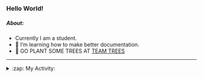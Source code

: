 ### Hello World!

##### About:
- Currently I am a student.
- 🌱 I’m learning how to make better documentation.
- 🌱 GO PLANT SOME TREES AT [TEAM TREES](https://teamtrees.org/)

---
<details>
  <summary>:zap: My Activity:</summary>
  
<!--START_SECTION:waka-->
![Code Time](http://img.shields.io/badge/Code%20Time-1%2C110%20hrs%2012%20mins-blue)

**I'm a Night 🦉** 

```text
🌞 Morning                1347 commits        ██░░░░░░░░░░░░░░░░░░░░░░░   09.04 % 
🌆 Daytime                5226 commits        █████████░░░░░░░░░░░░░░░░   35.07 % 
🌃 Evening                4267 commits        ███████░░░░░░░░░░░░░░░░░░   28.64 % 
🌙 Night                  4061 commits        ███████░░░░░░░░░░░░░░░░░░   27.25 % 
```
📅 **I'm Most Productive on Wednesday** 

```text
Monday                   2274 commits        ████░░░░░░░░░░░░░░░░░░░░░   15.26 % 
Tuesday                  1800 commits        ███░░░░░░░░░░░░░░░░░░░░░░   12.08 % 
Wednesday                3540 commits        ██████░░░░░░░░░░░░░░░░░░░   23.76 % 
Thursday                 1830 commits        ███░░░░░░░░░░░░░░░░░░░░░░   12.28 % 
Friday                   1483 commits        ██░░░░░░░░░░░░░░░░░░░░░░░   09.95 % 
Saturday                 1353 commits        ██░░░░░░░░░░░░░░░░░░░░░░░   09.08 % 
Sunday                   2621 commits        ████░░░░░░░░░░░░░░░░░░░░░   17.59 % 
```


📊 **This Week I Spent My Time On** 

```text
🔥 Editors: 
VS Code                  13 hrs 25 mins      █████████████████████████   100.00 % 

🐱‍💻 Projects: 
praise                   8 hrs 30 mins       ████████████████░░░░░░░░░   63.37 % 
skillgraff               2 hrs 48 mins       █████░░░░░░░░░░░░░░░░░░░░   20.91 % 
CSF22                    2 hrs 6 mins        ████░░░░░░░░░░░░░░░░░░░░░   15.72 % 
```


 Last Updated on 19/04/2023 02:21:54 UTC
<!--END_SECTION:waka-->
</details>
